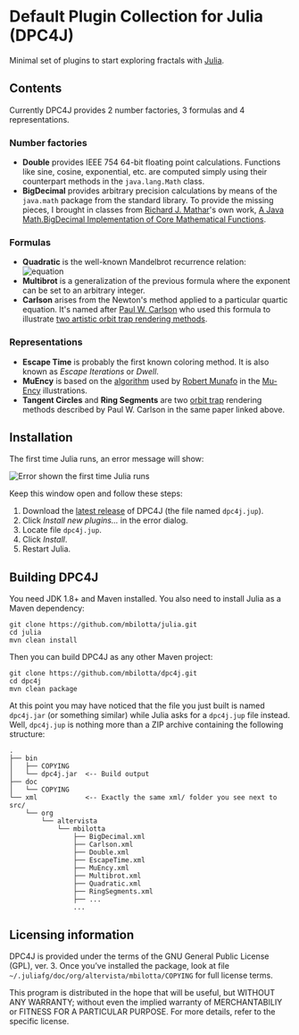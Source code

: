 # Default Plugin Collection for Julia (DPC4J)

Minimal set of plugins to start exploring fractals with [Julia](https://github.com/mbilotta/julia).

## Contents

Currently DPC4J provides 2 number factories, 3 formulas and 4 representations.

### Number factories

* __Double__ provides IEEE 754 64-bit floating point calculations. Functions like sine, cosine, exponential, etc. are computed simply using their counterpart methods in the `java.lang.Math` class.
* __BigDecimal__ provides arbitrary precision calculations by means of the `java.math` package from the standard library. To provide the missing pieces, I brought in classes from [Richard J. Mathar](http://www.mpia.de/~mathar/)'s own work, [A Java Math.BigDecimal Implementation of Core Mathematical Functions](http://arxiv.org/abs/0908.3030v3).

### Formulas

* __Quadratic__ is the well-known Mandelbrot recurrence relation:&nbsp;&nbsp;![equation](http://latex.codecogs.com/svg.latex?z_{n%2B1}%20%3D%20z_n^2%20%2B%20c)
* __Multibrot__ is a generalization of the previous formula where the exponent can be set to an arbitrary integer.
* __Carlson__ arises from the Newton's method applied to a particular quartic equation. It's named after [Paul W. Carlson](http://departments.fmarion.edu/mathematics/museum/author.html) who used this formula to illustrate [two artistic orbit trap rendering methods](http://dx.doi.org/10.1016/S0097-8493(99)00123-5).

### Representations

* __Escape Time__ is probably the first known coloring method. It is also known as _Escape Iterations_ or _Dwell_.
* __MuEncy__ is based on the [algorithm](http://mrob.com/pub/muency/color.html) used by [Robert Munafo](http://mrob.com/) in the [Mu-Ency](http://mrob.com/pub/muency.html) illustrations. 
* __Tangent Circles__ and __Ring Segments__ are two [orbit trap](https://www.mi.sanu.ac.rs/vismath/javier/b7.htm) rendering methods described by Paul W. Carlson in the same paper linked above.

## Installation

The first time Julia runs, an error message will show:

![Error shown the first time Julia runs](http://mbilotta.altervista.org/wp-content/uploads/2015/02/error-first-run.png)

Keep this window open and follow these steps:

1. Download the [latest release](https://github.com/mbilotta/dpc4j/releases/latest) of DPC4J (the file named `dpc4j.jup`).
2. Click _Install new plugins..._ in the error dialog.
3. Locate file `dpc4j.jup`.
4. Click _Install_.
5. Restart Julia.

## Building DPC4J

You need JDK 1.8+ and Maven installed. You also need to install Julia as a Maven dependency:

    git clone https://github.com/mbilotta/julia.git
    cd julia
    mvn clean install

Then you can build DPC4J as any other Maven project:

    git clone https://github.com/mbilotta/dpc4j.git
    cd dpc4j
    mvn clean package

At this point you may have noticed that the file you just built is named `dpc4j.jar` (or something similar) while Julia asks for a `dpc4j.jup` file instead. Well, `dpc4j.jup` is nothing more than a ZIP archive containing the following structure:

```
.
├── bin
│   ├── COPYING
│   └── dpc4j.jar  <-- Build output
├── doc
│   └── COPYING
└── xml            <-- Exactly the same xml/ folder you see next to src/
    └── org
        └── altervista
            └── mbilotta
                ├── BigDecimal.xml
                ├── Carlson.xml
                ├── Double.xml
                ├── EscapeTime.xml
                ├── MuEncy.xml
                ├── Multibrot.xml
                ├── Quadratic.xml
                ├── RingSegments.xml
                ├── ...
                ...
```

## Licensing information

DPC4J is provided under the terms of the GNU General Public License (GPL), ver. 3. Once you’ve installed the package, look at file `~/.juliafg/doc/org/altervista/mbilotta/COPYING` for full license terms.

This program is distributed in the hope that will be useful, but WITHOUT ANY WARRANTY; without even the implied warranty of MERCHANTABILIY or FITNESS FOR A PARTICULAR PURPOSE. For more details, refer to the specific license.
